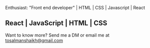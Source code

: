 Enthusiast: "Front end developer" | HTML | CSS | Javascript |  React


React | JavaScript | HTML | CSS
---------------------------------------------------------------------------------------------------------
Want to know more? Send me a DM or email me at tosalmanshaikh@gmail.com
